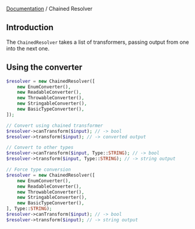 [Documentation](../../README.md) / Chained Resolver

## Introduction

The `ChainedResolver` takes a list of transformers, passing output from one into the next one.

## Using the converter

```php
$resolver = new ChainedResolver([
    new EnumConverter(),
    new ReadableConverter(),
    new ThrowableConverter(),
    new StringableConverter(),
    new BasicTypeConverter(),
]);

// Convert using chained transformer
$resolver->canTransform($input); // -> bool
$resolver->transform($input); // -> converted output

// Convert to other types
$resolver->canTransform($input, Type::STRING); // -> bool
$resolver->transform($input, Type::STRING); // -> string output

// Force type conversion
$resolver = new ChainedResolver([
    new EnumConverter(),
    new ReadableConverter(),
    new ThrowableConverter(),
    new StringableConverter(),
    new BasicTypeConverter(),
], Type::STRING);
$resolver->canTransform($input); // -> bool
$resolver->transform($input); // -> string output
```
